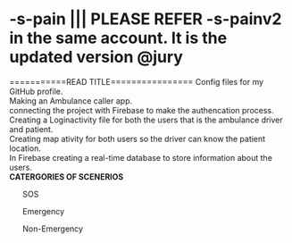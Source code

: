 # -s-pain ||| PLEASE REFER -s-painv2 in the same account. It is the updated version @jury

===========READ TITLE================
Config files for my GitHub profile.<br>
Making an Ambulance caller app.<br>
connecting the project with Firebase to make the authencation process.<br>
Creating a Loginactivity file for both the users that is the ambulance driver and patient.<br>
Creating map ativity for both users so the driver can know the patient location.<br>
In Firebase creating a real-time database to store information about the users.<br>
<b> CATERGORIES OF SCENERIOS </b>
<ul>SOS</ul>
<ul>Emergency</ul>
<ul>Non-Emergency</ul>
